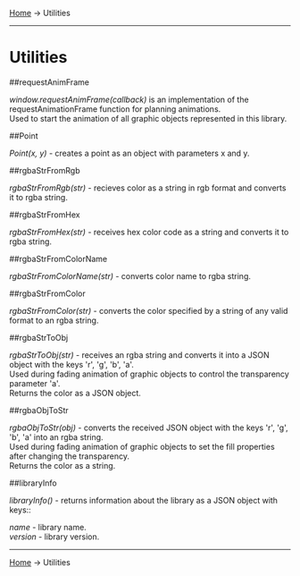 <a href="../readme.html">Home</a> → Utilities

***

# Utilities

##<a id="requestAnimFrame"></a>requestAnimFrame

*window.requestAnimFrame(callback)* is an implementation of the requestAnimationFrame function for planning animations.  
Used to start the animation of all graphic objects represented in this library.  

##<a id="point"></a>Point

*Point(x, y)* - creates a point as an object with parameters x and y.  

##<a id="rgbaStrFromRgb"></a>rgbaStrFromRgb

*rgbaStrFromRgb(str)* - recieves color as a string in rgb format and converts it to rgba string.  

##<a id="rgbaStrFromHex"></a>rgbaStrFromHex

*rgbaStrFromHex(str)* - receives hex color code as a string and converts it to rgba string.  

##<a id="rgbaStrFromColorName"></a>rgbaStrFromColorName

*rgbaStrFromColorName(str)* - converts color name to rgba string.  

##<a id="rgbaStrFromColor"></a>rgbaStrFromColor

*rgbaStrFromColor(str)* - converts the color specified by a string of any valid format to an rgba string.    

##<a id="rgbaStrToObj"></a>rgbaStrToObj

*rgbaStrToObj(str)* - receives an rgba string and converts it into a JSON object with the keys 'r', 'g', 'b', 'a'.  
Used during fading animation of graphic objects to control the transparency parameter 'a'.  
Returns the color as a JSON object.  

##<a id="rgbaObjToStr"></a>rgbaObjToStr

*rgbaObjToStr(obj)* - converts the received JSON object with the keys 'r', 'g', 'b', 'a' into an rgba string.  
Used during fading animation of graphic objects to set the fill properties after changing the transparency.  
Returns the color as a string.  

##<a id="libraryInfo"></a>libraryInfo

*libraryInfo()* - returns information about the library as a JSON object with keys::
>
*name* - library name.    
*version* - library version.  

***

<a href="../readme.html">Home</a> → Utilities  